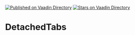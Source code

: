 [![Published on Vaadin  Directory](https://img.shields.io/badge/Vaadin%20Directory-published-00b4f0.svg)](https://vaadin.com/directory/component/detachedtabs)
[![Stars on Vaadin Directory](https://img.shields.io/vaadin-directory/star/detachedtabs.svg)](https://vaadin.com/directory/component/detachedtabs)

# DetachedTabs
